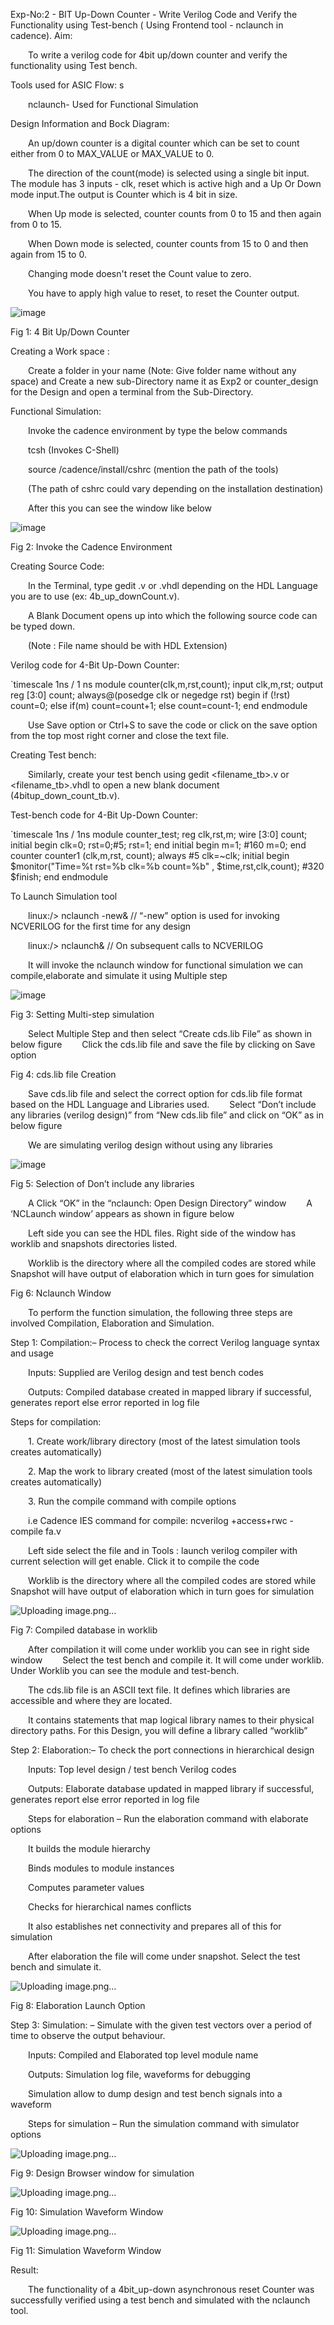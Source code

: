 Exp-No:2 - BIT Up-Down Counter - Write Verilog Code and Verify the Functionality using Test-bench ( Using Frontend tool - nclaunch in cadence).
Aim:

  To write a verilog code for 4bit up/down counter and verify the functionality using Test bench.


Tools used for ASIC Flow: s

  nclaunch- Used for Functional Simulation


Design Information and Bock Diagram:

  An up/down counter is a digital counter which can be set to count either from 0 to MAX_VALUE or MAX_VALUE to 0.

  The direction of the count(mode) is selected using a single bit input. The module has 3 inputs - clk, reset which is active high and a Up Or Down mode input.The output is Counter which is 4 bit in size.

  When Up mode is selected, counter counts from 0 to 15 and then again from 0 to 15.

  When Down mode is selected, counter counts from 15 to 0 and then again from 15 to 0.

  Changing mode doesn't reset the Count value to zero.

  You have to apply high value to reset, to reset the Counter output.


![image](https://github.com/user-attachments/assets/58e48b0b-4503-4e61-9b4c-25e73b90cf3a)




Fig 1: 4 Bit Up/Down Counter


Creating a Work space :

  Create a folder in your name (Note: Give folder name without any space) and Create a new sub-Directory name it as Exp2 or counter_design for the Design and open a terminal from the Sub-Directory.


Functional Simulation:

  Invoke the cadence environment by type the below commands

  tcsh (Invokes C-Shell)

  source /cadence/install/cshrc (mention the path of the tools)

  (The path of cshrc could vary depending on the installation destination)

  After this you can see the window like below

![image](https://github.com/user-attachments/assets/7e0d3e46-df01-4ffb-b61c-e4cfe689376f)




Fig 2: Invoke the Cadence Environment


Creating Source Code:

  In the Terminal, type gedit .v or .vhdl depending on the HDL Language you are to use (ex: 4b_up_downCount.v).

  A Blank Document opens up into which the following source code can be typed down.

  (Note : File name should be with HDL Extension)


Verilog code for 4-Bit Up-Down Counter:


`timescale 1ns / 1 ns
module counter(clk,m,rst,count);
input clk,m,rst;
output reg [3:0] count;
always@(posedge clk or negedge rst) begin
if (!rst)
count=0;
else if(m)
count=count+1;
else
count=count-1;
end
endmodule

  Use Save option or Ctrl+S to save the code or click on the save option from the top most right corner and close the text file.


Creating Test bench:

  Similarly, create your test bench using gedit <filename_tb>.v or <filename_tb>.vhdl to open a new blank document (4bitup_down_count_tb.v).


Test-bench code for 4-Bit Up-Down Counter:


`timescale 1ns / 1ns
module counter_test;
reg clk,rst,m;
wire [3:0] count;
initial begin
clk=0;
rst=0;#5;
rst=1; end
initial begin
m=1;
#160 m=0; end
counter counter1 (clk,m,rst, count);
always #5 clk=~clk;
initial begin $monitor("Time=%t rst=%b clk=%b count=%b" , $time,rst,clk,count);
#320 $finish; end
endmodule

To Launch Simulation tool

  linux:/> nclaunch -new& // “-new” option is used for invoking NCVERILOG for the first time for any design

  linux:/> nclaunch& // On subsequent calls to NCVERILOG

  It will invoke the nclaunch window for functional simulation we can compile,elaborate and simulate it using Multiple step

![image](https://github.com/user-attachments/assets/c3ca9869-81a3-4344-8ad8-2e676c565220)




Fig 3: Setting Multi-step simulation


  Select Multiple Step and then select “Create cds.lib File” as shown in below figure
  Click the cds.lib file and save the file by clicking on Save option






Fig 4: cds.lib file Creation


  Save cds.lib file and select the correct option for cds.lib file format based on the HDL Language and Libraries used.
  Select “Don’t include any libraries (verilog design)” from “New cds.lib file” and click on “OK” as in below figure

  We are simulating verilog design without using any libraries


![image](https://github.com/user-attachments/assets/ed887946-81c5-4b10-9f14-6d5f30326971)




Fig 5: Selection of Don’t include any libraries


  A Click “OK” in the “nclaunch: Open Design Directory” window
  A ‘NCLaunch window’ appears as shown in figure below

  Left side you can see the HDL files. Right side of the window has worklib and snapshots directories listed.

  Worklib is the directory where all the compiled codes are stored while Snapshot will have output of elaboration which in turn goes for simulation






Fig 6: Nclaunch Window


  To perform the function simulation, the following three steps are involved Compilation, Elaboration and Simulation.

Step 1: Compilation:– Process to check the correct Verilog language syntax and usage

  Inputs: Supplied are Verilog design and test bench codes

  Outputs: Compiled database created in mapped library if successful, generates report else error reported in log file


Steps for compilation:

  1. Create work/library directory (most of the latest simulation tools creates automatically)

  2. Map the work to library created (most of the latest simulation tools creates automatically)

  3. Run the compile command with compile options

  i.e Cadence IES command for compile: ncverilog +access+rwc -compile fa.v

  Left side select the file and in Tools : launch verilog compiler with current selection will get enable. Click it to compile the code

  Worklib is the directory where all the compiled codes are stored while Snapshot will have output of elaboration which in turn goes for simulation


![Uploading image.png…]()




Fig 7: Compiled database in worklib


  After compilation it will come under worklib you can see in right side window
  Select the test bench and compile it. It will come under worklib. Under Worklib you can see the module and test-bench.

  The cds.lib file is an ASCII text file. It defines which libraries are accessible and where they are located.

  It contains statements that map logical library names to their physical directory paths. For this Design, you will define a library called “worklib”


Step 2: Elaboration:– To check the port connections in hierarchical design

  Inputs: Top level design / test bench Verilog codes

  Outputs: Elaborate database updated in mapped library if successful, generates report else error reported in log file

  Steps for elaboration – Run the elaboration command with elaborate options

  It builds the module hierarchy

  Binds modules to module instances

  Computes parameter values

  Checks for hierarchical names conflicts

  It also establishes net connectivity and prepares all of this for simulation

  After elaboration the file will come under snapshot. Select the test bench and simulate it.


![Uploading image.png…]()



Fig 8: Elaboration Launch Option


Step 3: Simulation: – Simulate with the given test vectors over a period of time to observe the output behaviour.

  Inputs: Compiled and Elaborated top level module name

  Outputs: Simulation log file, waveforms for debugging

  Simulation allow to dump design and test bench signals into a waveform

  Steps for simulation – Run the simulation command with simulator options


![Uploading image.png…]()




Fig 9: Design Browser window for simulation


![Uploading image.png…]()




Fig 10: Simulation Waveform Window



![Uploading image.png…]()




Fig 11: Simulation Waveform Window


Result:

  The functionality of a 4bit_up-down asynchronous reset Counter was successfully verified using a test bench and simulated with the nclaunch tool.


